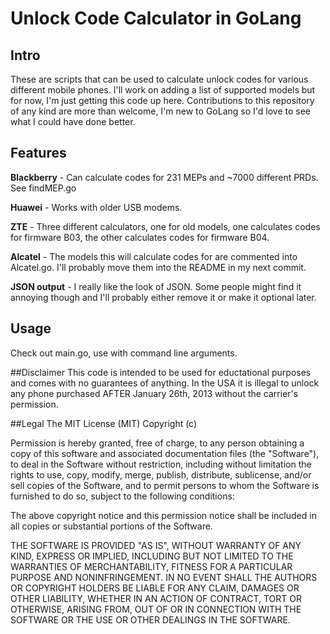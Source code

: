 # Unlock Code Calculator in GoLang #

## Intro 
These are scripts that can be used to calculate unlock codes for various different mobile phones. I'll work on adding a list of supported models but for now, I'm just getting this code up here. Contributions to this repository of any kind are more than welcome, I'm new to GoLang so I'd love to see what I could have done better.


## Features 
**Blackberry** - Can calculate codes for 231 MEPs and ~7000 different PRDs. See findMEP.go

**Huawei** - Works with older USB modems.

**ZTE** - Three different calculators, one for old models, one calculates codes for firmware B03, the other calculates codes for firmware B04.

**Alcatel** - The models this will calculate codes for are commented into Alcatel.go. I'll probably move them into the README in my next commit.

**JSON output** - I really like the look of JSON. Some people might find it annoying though and I'll probably either remove it or make it optional later.

## Usage 
Check out main.go, use with command line arguments.

##Disclaimer
This code is intended to be used for eductational purposes and comes with no guarantees of anything. In the USA it is illegal to unlock any phone purchased AFTER January 26th, 2013 without the carrier's permission.

##Legal
The MIT License (MIT)
Copyright (c) <year> <copyright holders>
 
Permission is hereby granted, free of charge, to any person obtaining a copy of this software and associated documentation files (the "Software"), to deal in the Software without restriction, including without limitation the rights to use, copy, modify, merge, publish, distribute, sublicense, and/or sell copies of the Software, and to permit persons to whom the Software is furnished to do so, subject to the following conditions:
 
The above copyright notice and this permission notice shall be included in all copies or substantial portions of the Software.
 
THE SOFTWARE IS PROVIDED "AS IS", WITHOUT WARRANTY OF ANY KIND, EXPRESS OR IMPLIED, INCLUDING BUT NOT LIMITED TO THE WARRANTIES OF MERCHANTABILITY, FITNESS FOR A PARTICULAR PURPOSE AND NONINFRINGEMENT. IN NO EVENT SHALL THE AUTHORS OR COPYRIGHT HOLDERS BE LIABLE FOR ANY CLAIM, DAMAGES OR OTHER LIABILITY, WHETHER IN AN ACTION OF CONTRACT, TORT OR OTHERWISE, ARISING FROM, OUT OF OR IN CONNECTION WITH THE SOFTWARE OR THE USE OR OTHER DEALINGS IN THE SOFTWARE.
